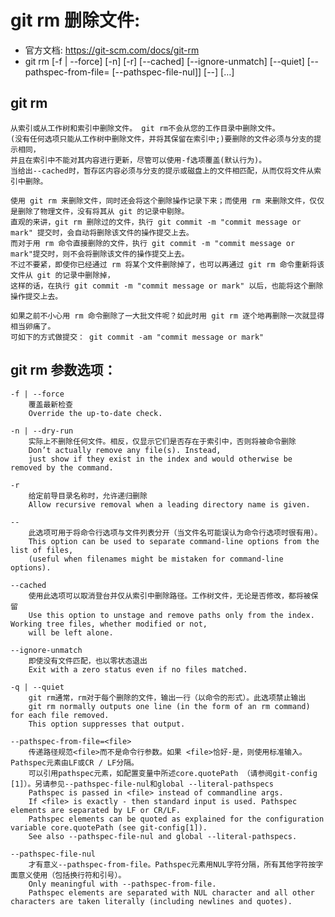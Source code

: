 # git rm  删除文件:
+ 官方文档: https://git-scm.com/docs/git-rm
+ git rm [-f | --force] [-n] [-r] [--cached] [--ignore-unmatch]
	  [--quiet] [--pathspec-from-file=<file> [--pathspec-file-nul]]
	  [--] [<pathspec>…​]

## git rm
    从索引或从工作树和索引中删除文件。 git rm不会从您的工作目录中删除文件。 
    (没有任何选项只能从工作树中删除文件，并将其保留在索引中;)要删除的文件必须与分支的提示相同，
    并且在索引中不能对其内容进行更新，尽管可以使用-f选项覆盖(默认行为)。 
    当给出--cached时，暂存区内容必须与分支的提示或磁盘上的文件相匹配，从而仅将文件从索引中删除。

    使用 git rm 来删除文件，同时还会将这个删除操作记录下来；而使用 rm 来删除文件，仅仅是删除了物理文件，没有将其从 git 的记录中剔除。
    直观的来讲，git rm 删除过的文件，执行 git commit -m "commit message or mark" 提交时，会自动将删除该文件的操作提交上去。
    而对于用 rm 命令直接删除的文件，执行 git commit -m "commit message or mark"提交时，则不会将删除该文件的操作提交上去。
    不过不要紧，即使你已经通过 rm 将某个文件删除掉了，也可以再通过 git rm 命令重新将该文件从 git 的记录中删除掉，
    这样的话，在执行 git commit -m "commit message or mark" 以后，也能将这个删除操作提交上去。

    如果之前不小心用 rm 命令删除了一大批文件呢？如此时用 git rm 逐个地再删除一次就显得相当卵痛了。
    可如下的方式做提交： git commit -am "commit message or mark"
    
## git rm 参数选项：
    -f | --force
        覆盖最新检查
        Override the up-to-date check.

    -n | --dry-run
        实际上不删除任何文件。相反，仅显示它们是否存在于索引中，否则将被命令删除
        Don’t actually remove any file(s). Instead, 
        just show if they exist in the index and would otherwise be removed by the command.        

    -r
        给定前导目录名称时，允许递归删除
        Allow recursive removal when a leading directory name is given.

    --
        此选项可用于将命令行选项与文件列表分开（当文件名可能误认为命令行选项时很有用）。
        This option can be used to separate command-line options from the list of files, 
        (useful when filenames might be mistaken for command-line options).

    --cached
        使用此选项可以取消登台并仅从索引中删除路径。工作树文件，无论是否修改，都将被保留
        Use this option to unstage and remove paths only from the index. Working tree files, whether modified or not,
        will be left alone.

    --ignore-unmatch
        即使没有文件匹配，也以零状态退出
        Exit with a zero status even if no files matched.

    -q | --quiet
        git rm通常，rm对于每个删除的文件，输出一行（以命令的形式）。此选项禁止输出
        git rm normally outputs one line (in the form of an rm command) for each file removed. 
        This option suppresses that output.

    --pathspec-from-file=<file>
        传递路径规范<file>而不是命令行参数。如果 <file>恰好-是，则使用标准输入。Pathspec元素由LF或CR / LF分隔。
        可以引用pathspec元素，如配置变量中所述core.quotePath （请参阅git-config [1]）。另请参见--pathspec-file-nul和global --literal-pathspecs
        Pathspec is passed in <file> instead of commandline args. 
        If <file> is exactly - then standard input is used. Pathspec elements are separated by LF or CR/LF.
        Pathspec elements can be quoted as explained for the configuration variable core.quotePath (see git-config[1]).
        See also --pathspec-file-nul and global --literal-pathspecs.

    --pathspec-file-nul
        才有意义--pathspec-from-file。Pathspec元素用NUL字符分隔，所有其他字符按字面意义使用（包括换行符和引号）。
        Only meaningful with --pathspec-from-file. 
        Pathspec elements are separated with NUL character and all other characters are taken literally (including newlines and quotes).
  